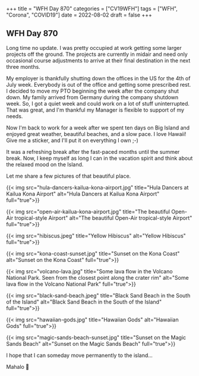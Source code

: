 +++
title = "WFH Day 870"
categories = ["CV19WFH"]
tags = ["WFH", "Corona", "COVID19"]
date = 2022-08-02
draft = false
+++

## WFH Day 870

Long time no update. I was pretty occupied at work getting some larger projects off the ground. The projects are currently in midair and need only occasional course adjustments to arrive at their final destination in the next three months.

My employer is thankfully shutting down the offices in the US for the 4th of July week. Everybody is out of the office and getting some prescribed rest. I decided to move my PTO beginning the week after the company shut down. My family arrived from Germany during the company shutdown week. So, I got a quiet week and could work on a lot of stuff uninterrupted. That was great, and I'm thankful my Manager is flexible to support of my needs.

Now I'm back to work for a week after we spent ten days on Big Island and enjoyed great weather, beautiful beaches, and a slow pace. I love Hawaii! Give me a sticker, and I'll put it on everything I own ;-)

It was a refreshing break after the fast-paced months until the summer break. Now, I keep myself as long I can in the vacation spirit and think about the relaxed mood on the Island.

Let me share a few pictures of that beautiful place.

{{< img src="hula-dancers-kailua-kona-airport.jpg" title="Hula Dancers at Kailua Kona Airport" alt="Hula Dancers at Kailua Kona Airport" full="true">}}

{{< img src="open-air-kailua-kona-airport.jpg" title="The beautiful Open-Air tropical-style Airport" alt="The beautiful Open-Air tropical-style Airport" full="true">}}

{{< img src="hibiscus.jpeg" title="Yellow Hibiscus" alt="Yellow Hibiscus" full="true">}}

{{< img src="kona-coast-sunset.jpg" title="Sunset on the Kona Coast" alt="Sunset on the Kona Coast" full="true">}}

{{< img src="volcano-lava.jpg" title="Some lava flow in the Volcano National Park. Seen from the closest point along the crater rim" alt="Some lava flow in the Volcano National Park" full="true">}}

{{< img src="black-sand-beach.jpeg" title="Black Sand Beach in the South of the Island" alt="Black Sand Beach in the South of the Island" full="true">}}

{{< img src="hawaiian-gods.jpg" title="Hawaiian Gods" alt="Hawaiian Gods" full="true">}}

{{< img src="magic-sands-beach-sunset.jpg" title="Sunset on the Magic Sands Beach" alt="Sunset on the Magic Sands Beach" full="true">}}

I hope that I can someday move permanently to the island...

Mahalo 🌸